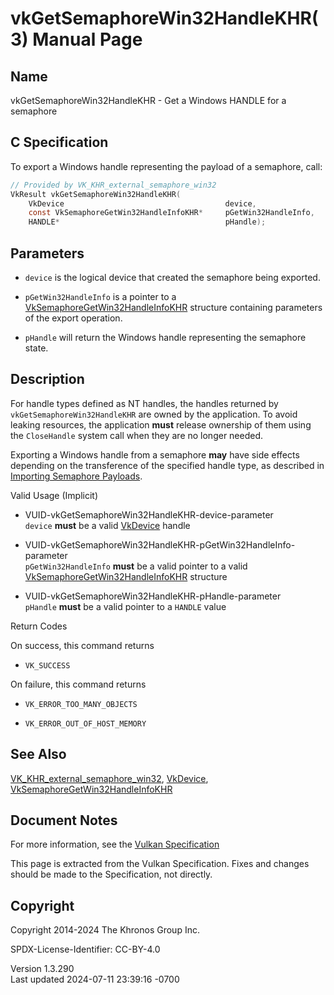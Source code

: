 # vkGetSemaphoreWin32HandleKHR(3) Manual Page

## Name

vkGetSemaphoreWin32HandleKHR - Get a Windows HANDLE for a semaphore



## <a href="#_c_specification" class="anchor"></a>C Specification

To export a Windows handle representing the payload of a semaphore,
call:

``` c
// Provided by VK_KHR_external_semaphore_win32
VkResult vkGetSemaphoreWin32HandleKHR(
    VkDevice                                    device,
    const VkSemaphoreGetWin32HandleInfoKHR*     pGetWin32HandleInfo,
    HANDLE*                                     pHandle);
```

## <a href="#_parameters" class="anchor"></a>Parameters

- `device` is the logical device that created the semaphore being
  exported.

- `pGetWin32HandleInfo` is a pointer to a
  [VkSemaphoreGetWin32HandleInfoKHR](https://registry.khronos.org/vulkan/specs/1.3-extensions/man/html/VkSemaphoreGetWin32HandleInfoKHR.html)
  structure containing parameters of the export operation.

- `pHandle` will return the Windows handle representing the semaphore
  state.

## <a href="#_description" class="anchor"></a>Description

For handle types defined as NT handles, the handles returned by
`vkGetSemaphoreWin32HandleKHR` are owned by the application. To avoid
leaking resources, the application **must** release ownership of them
using the `CloseHandle` system call when they are no longer needed.

Exporting a Windows handle from a semaphore **may** have side effects
depending on the transference of the specified handle type, as described
in <a
href="https://registry.khronos.org/vulkan/specs/1.3-extensions/html/vkspec.html#synchronization-semaphores-importing"
target="_blank" rel="noopener">Importing Semaphore Payloads</a>.

Valid Usage (Implicit)

- <a href="#VUID-vkGetSemaphoreWin32HandleKHR-device-parameter"
  id="VUID-vkGetSemaphoreWin32HandleKHR-device-parameter"></a>
  VUID-vkGetSemaphoreWin32HandleKHR-device-parameter  
  `device` **must** be a valid [VkDevice](https://registry.khronos.org/vulkan/specs/1.3-extensions/man/html/VkDevice.html) handle

- <a
  href="#VUID-vkGetSemaphoreWin32HandleKHR-pGetWin32HandleInfo-parameter"
  id="VUID-vkGetSemaphoreWin32HandleKHR-pGetWin32HandleInfo-parameter"></a>
  VUID-vkGetSemaphoreWin32HandleKHR-pGetWin32HandleInfo-parameter  
  `pGetWin32HandleInfo` **must** be a valid pointer to a valid
  [VkSemaphoreGetWin32HandleInfoKHR](https://registry.khronos.org/vulkan/specs/1.3-extensions/man/html/VkSemaphoreGetWin32HandleInfoKHR.html)
  structure

- <a href="#VUID-vkGetSemaphoreWin32HandleKHR-pHandle-parameter"
  id="VUID-vkGetSemaphoreWin32HandleKHR-pHandle-parameter"></a>
  VUID-vkGetSemaphoreWin32HandleKHR-pHandle-parameter  
  `pHandle` **must** be a valid pointer to a `HANDLE` value

Return Codes

On success, this command returns  
- `VK_SUCCESS`

On failure, this command returns  
- `VK_ERROR_TOO_MANY_OBJECTS`

- `VK_ERROR_OUT_OF_HOST_MEMORY`

## <a href="#_see_also" class="anchor"></a>See Also

[VK_KHR_external_semaphore_win32](https://registry.khronos.org/vulkan/specs/1.3-extensions/man/html/VK_KHR_external_semaphore_win32.html),
[VkDevice](https://registry.khronos.org/vulkan/specs/1.3-extensions/man/html/VkDevice.html),
[VkSemaphoreGetWin32HandleInfoKHR](https://registry.khronos.org/vulkan/specs/1.3-extensions/man/html/VkSemaphoreGetWin32HandleInfoKHR.html)

## <a href="#_document_notes" class="anchor"></a>Document Notes

For more information, see the <a
href="https://registry.khronos.org/vulkan/specs/1.3-extensions/html/vkspec.html#vkGetSemaphoreWin32HandleKHR"
target="_blank" rel="noopener">Vulkan Specification</a>

This page is extracted from the Vulkan Specification. Fixes and changes
should be made to the Specification, not directly.

## <a href="#_copyright" class="anchor"></a>Copyright

Copyright 2014-2024 The Khronos Group Inc.

SPDX-License-Identifier: CC-BY-4.0

Version 1.3.290  
Last updated 2024-07-11 23:39:16 -0700
